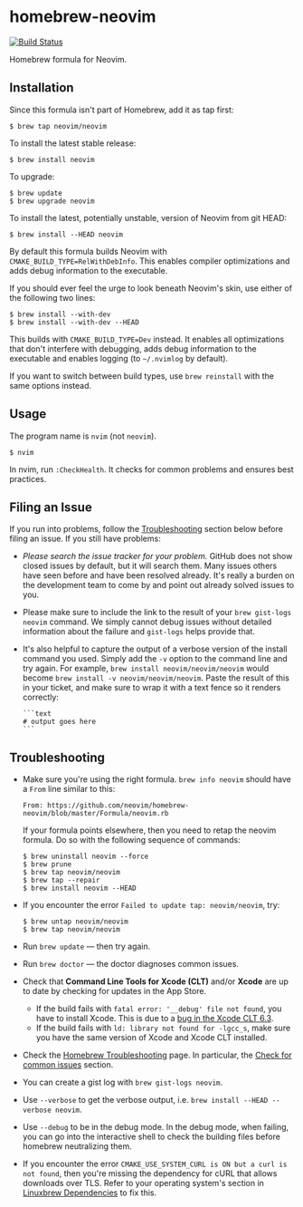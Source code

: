 # homebrew-neovim

[![Build Status](https://travis-ci.org/neovim/homebrew-neovim.svg?branch=master)](https://travis-ci.org/neovim/homebrew-neovim)

Homebrew formula for Neovim.

## Installation

Since this formula isn't part of Homebrew, add it as tap first:

    $ brew tap neovim/neovim

To install the latest stable release:

    $ brew install neovim

To upgrade:

    $ brew update
    $ brew upgrade neovim

To install the latest, potentially unstable, version of Neovim from git HEAD:

    $ brew install --HEAD neovim

By default this formula builds Neovim with `CMAKE_BUILD_TYPE=RelWithDebInfo`.
This enables compiler optimizations and adds debug information to the
executable.

If you should ever feel the urge to look beneath Neovim's skin, use either of
the following two lines:

    $ brew install --with-dev
    $ brew install --with-dev --HEAD

This builds with `CMAKE_BUILD_TYPE=Dev` instead. It enables all optimizations
that don't interfere with debugging, adds debug information to the executable
and enables logging (to `~/.nvimlog` by default).

If you want to switch between build types, use `brew reinstall` with the same
options instead.

## Usage

The program name is `nvim` (not `neovim`).

    $ nvim

In nvim, run `:CheckHealth`. It checks for common problems and ensures best
practices.

## Filing an Issue

If you run into problems, follow the
[Troubleshooting](#troubleshooting) section below before filing an issue.  If
you still have problems:

* *Please search the issue tracker for your problem.*  GitHub does not show
  closed issues by default, but it will search them.  Many issues others have
  seen before and have been resolved already.  It's really a burden on the
  development team to come by and point out already solved issues to you.

* Please make sure to include the link to the result of your
  `brew gist-logs neovim` command.  We simply cannot debug issues without
  detailed information about the failure and `gist-logs` helps provide that.

* It's also helpful to capture the output of a verbose version of the install
  command you used.  Simply add the `-v` option to the command line and try
  again.  For example, `brew install neovim/neovim/neovim` would become `brew
  install -v neovim/neovim/neovim`.  Paste the result of this in your ticket,
  and make sure to wrap it with a text fence so it renders correctly:

      ```text
      # output goes here
      ```

## Troubleshooting

* Make sure you're using the right formula. `brew info neovim` should have a
  `From` line similar to this:

      From: https://github.com/neovim/homebrew-neovim/blob/master/Formula/neovim.rb

  If your formula points elsewhere, then you need to retap the neovim formula.
  Do so with the following sequence of commands:

  ```text
  $ brew uninstall neovim --force
  $ brew prune
  $ brew tap neovim/neovim
  $ brew tap --repair
  $ brew install neovim --HEAD
  ```
* If you encounter the error `Failed to update tap: neovim/neovim`, try:

  ```text
  $ brew untap neovim/neovim
  $ brew tap neovim/neovim
  ```
* Run `brew update` — then try again.
* Run `brew doctor` — the doctor diagnoses common issues.
* Check that **Command Line Tools for Xcode (CLT)** and/or **Xcode** are up to
  date by checking for updates in the App Store.
  * If the build fails with `fatal error: '__debug' file not found`,
    you have to install Xcode. This is due to a [bug in the Xcode CLT 6.3][clt-bug].
  * If the build fails with `ld: library not found for -lgcc_s`, make sure
    you have the same version of Xcode and Xcode CLT installed.
* Check the [Homebrew Troubleshooting][brew-trouble] page.  In particular, the
  [Check for common issues][brew-common] section.
* You can create a gist log with `brew gist-logs neovim`.
* Use `--verbose` to get the verbose output, i.e. `brew install --HEAD --verbose neovim`.
* Use `--debug` to be in the debug mode. In the debug mode, when failing, you
  can go into the interactive shell to check the building files before homebrew
  neutralizing them.
* If you encounter the error `CMAKE_USE_SYSTEM_CURL is ON but a curl is not found`,
  then you're missing the dependency for cURL that allows downloads over TLS.
  Refer to your operating system's section in [Linuxbrew Dependencies][linuxbrew-dependencies]
  to fix this.

[brew-common]: https://github.com/Homebrew/homebrew/blob/master/share/doc/homebrew/Troubleshooting.md#check-for-common-issues
[brew-trouble]: https://github.com/Homebrew/homebrew/blob/master/share/doc/homebrew/Troubleshooting.md
[clt-bug]: https://openradar.appspot.com/radar?id=6405426379751424
[linuxbrew-dependencies]: https://github.com/Homebrew/linuxbrew#dependencies
